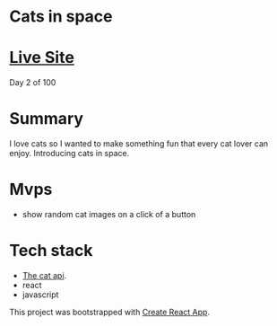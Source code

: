 # Cats in space

# [Live Site](https://lawrence14701.github.io/cats/)

Day 2 of 100

# Summary 

I love cats so I wanted to make something fun that every cat lover can enjoy. Introducing cats in space. 

# Mvps

- show random cat images on a click of a button


# Tech stack

- [The cat api](https://thecatapi.com/).
- react
- javascript 





This project was bootstrapped with [Create React App](https://github.com/facebook/create-react-app).

